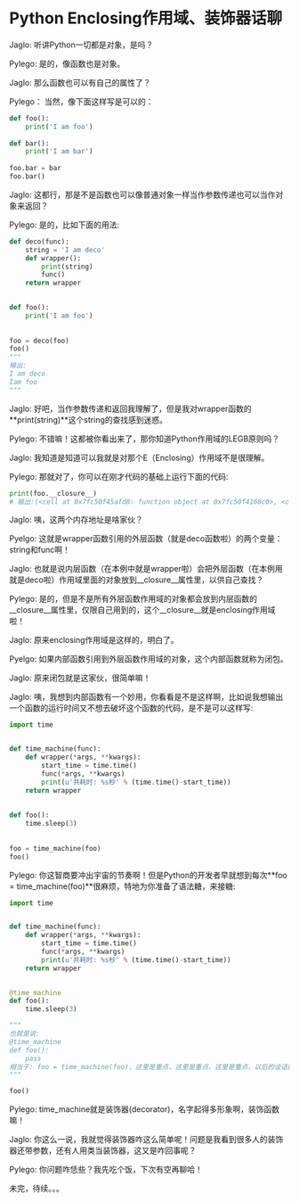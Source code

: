 # Python Enclosing作用域、装饰器话聊


Jaglo: 听讲Python一切都是对象，是吗？

Pylego: 是的，像函数也是对象。

Jaglo: 那么函数也可以有自己的属性了？

Pylego： 当然，像下面这样写是可以的：

```python
def foo():
    print('I am foo')
    
def bar():
    print('I am bar')
    
foo.bar = bar
foo.bar()
```

Jaglo: 这都行，那是不是函数也可以像普通对象一样当作参数传递也可以当作对象来返回？

Pylego: 是的，比如下面的用法:

```python
def deco(func):
    string = 'I am deco'
    def wrapper():
        print(string)
        func()
    return wrapper
    

def foo():
    print('I am foo')
    
    
foo = deco(foo)
foo()  
"""
输出:
I am deco
Iam foo
"""
```

Jaglo: 好吧，当作参数传递和返回我理解了，但是我对wrapper函数的**print(string)**这个string的查找感到迷惑。

Pylego: 不错嘛！这都被你看出来了，那你知道Python作用域的LEGB原则吗？

Jaglo: 我知道是知道可以我就是对那个E（Enclosing）作用域不是很理解。

Pylego: 那就对了，你可以在刚才代码的基础上运行下面的代码:

```python
print(foo.__closure__)
# 输出:(<cell at 0x7fc50f45afd8: function object at 0x7fc50f4168c0>, <cell at 0x7fc50f45aec0: str object at 0x7fc50c065fc0>)
```

Jaglo: 咦，这两个内存地址是啥家伙？

Pyelgo: 这就是wrapper函数引用的外层函数（就是deco函数啦）的两个变量：string和func啊！

Jaglo: 也就是说内层函数（在本例中就是wrapper啦）会把外层函数（在本例用就是deco啦）作用域里面的对象放到__closure__属性里，以供自己查找？

Pylego: 是的，但是不是所有外层函数作用域的对象都会放到内层函数的__closure__属性里，仅限自己用到的，这个__closure__就是enclosing作用域啦！

Jaglo: 原来enclosing作用域是这样的，明白了。

Pyelgo: 如果内部函数引用到外层函数作用域的对象，这个内部函数就称为闭包。

Jaglo: 原来闭包就是这家伙，很简单嘛！

Jaglo: 咦，我想到内部函数有一个妙用，你看看是不是这样啊，比如说我想输出一个函数的运行时间又不想去破坏这个函数的代码，是不是可以这样写:

```python
import time


def time_machine(func):
    def wrapper(*args, **kwargs):
        start_time = time.time()
        func(*args, **kwargs)
        print(u'共耗时: %s秒' % (time.time()-start_time))
    return wrapper
    
    
def foo():
    time.sleep(3)
    
    
foo = time_machine(foo)
foo()
```

Pylego: 你这智商要冲出宇宙的节奏啊！但是Python的开发者早就想到每次**foo = time_machine(foo)**很麻烦，特地为你准备了语法糖，来接糖:

```python
import time


def time_machine(func):
    def wrapper(*args, **kwargs):
        start_time = time.time()
        func(*args, **kwargs)
        print(u'共耗时: %s秒' % (time.time()-start_time))
    return wrapper
    

@time_machine
def foo():
    time.sleep(3)

"""
也就是说:
@time_machine
def foo():
    pass
相当于: foo = time_machine(foo)，这里是重点，这里是重点，这里是重点，以后的谈话能不能理解就看你对这个语句可理解！
"""

foo()
```

Pylego: time_machine就是装饰器(decorator)，名字起得多形象啊，装饰函数嘛！

Jaglo: 你这么一说，我就觉得装饰器咋这么简单呢！问题是我看到很多人的装饰器还带参数，还有人用类当装饰器，这又是咋回事呢？

Pylego: 你问题咋恁些？我先吃个饭，下次有空再聊哈！

未完，待续。。。